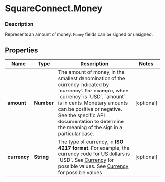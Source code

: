 # SquareConnect.Money

### Description

Represents an amount of money. `Money` fields can be signed or unsigned.

## Properties
Name | Type | Description | Notes
------------ | ------------- | ------------- | -------------
**amount** | **Number** | The amount of money, in the smallest denomination of the currency indicated by &#x60;currency&#x60;. For example, when &#x60;currency&#x60; is &#x60;USD&#x60;, &#x60;amount&#x60; is in cents. Monetary amounts can be positive or negative. See the specific API documentation to determine the meaning of the sign in a particular case. | [optional] 
**currency** | **String** | The type of currency, in __ISO 4217 format__. For example, the currency code for US dollars is &#x60;USD&#x60;.  See [Currency](#type-currency) for possible values. See [Currency](#type-currency) for possible values | [optional] 


